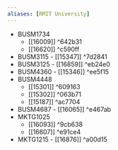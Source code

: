 ```yaml
---
aliases: [RMIT University]
---
```


- BUSM1734
	- [[16009]] ^642b31
	- [[16620]] ^c590ff
- BUSM3115 - [[15347]] ^7d2841
- BUSM3125 - [[16859]] ^eb24e0
-   BUSM4360 - [[15346]] ^ee5f15
-   BUSM4448
	- [[15301]] ^609163
	- [[15302]] ^063b71
	- [[15187]] ^ac7704
-   BUSM4687 - [[16065]] ^e467ab
-   MKTG1025
	-   [[16093]] ^9cb638
	-   [[16607]] ^e91ce4
- MKTG1215 - [[16876]] ^a00d15